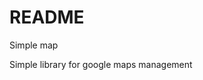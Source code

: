 README
======================================================

Simple map

Simple library for google maps management
